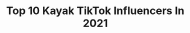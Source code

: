 ---
title: Top 10 Kayak TikTok Influencers In 2021
description: >-
  Find top kayak TikTok influencers in 2021. Most popular hashtags: #fyp #foryou #kayak #nature.
platform: TikTok
hits: 291
text_top: Discover the top-rated TikTok influencers on inBeat.
text_bottom: Our platform has 291 TikTok influencers like this for you to work with.
profiles:
  - username: "misipikidd"
    fullname: >-
      Misipikidd
    bio: >-
      I love Jesus.!!!! cycling 🚴🏻 running 🏃 kayaking 🛶 and camping 🏕
    location: "United States"
    followers: 11800
    engagement: 2959
    commentsToLikes: 0.057462
    id: ckb0tagflire80j239kxk59y2
    verified: false
    hashtags: "#hollyspirit, #christianboy, #jesus, #mississippi"
  - username: "shanesnelson"
    fullname: >-
      Shane S. Nelson
    bio: >-
      I have a deaf doggy. Walked across America 2015. Kayaked MS River 2017. 28/ATL
    location: "United States"
    followers: 15400
    engagement: 1131
    commentsToLikes: 0.088380
    id: ckavjfvz8s4310j23jti2awc4
    verified: false
    hashtags: "#usethissound, #heinzhalloween, #duet, #freestyle"
  - username: "aerial_cristina_"
    fullname: >-
      💜Aerial Cristina💚
    bio: >-
      Aerial Instructor occasional tutorials FL - Clear kayak fun mom, wife & engineer
    location: "United States"
    followers: 70200
    engagement: 1445
    commentsToLikes: 0.051561
    id: ckb981d7ur2700j23vstjj26l
    verified: false
    hashtags: "#halloween2020, #aerialsilks, #ohno, #poledancing"
  - username: "ryanmcavoy94"
    fullname: >-
      Ryan McAvoy
    bio: >-
      Professional Whitewater Kayaker Liquidlogic Kayaks
    location: "United States"
    followers: 113300
    engagement: 1542
    commentsToLikes: 0.012846
    id: ckai28nreeste0i7813mbe2co
    verified: false
    hashtags: "#foryou, #carnage, #waterslide, #waterfall"
  - username: "von315"
    fullname: >-
      von315
    bio: >-
      50 yrs old Happily married 30 years ❤️’s music, photography, kayaking, animals
    location: "United States"
    followers: 59600
    engagement: 881
    commentsToLikes: 0.120153
    id: ck9ad62h1vt5q0j78b4b8oa85
    verified: false
    hashtags: "#funny, #over40, #foryou, #whatsup"
  - username: "j_buzzi"
    fullname: >-
      j_buzzi
    bio: >-
      Entrepreneur • music • travel • owner of Get Up And Go Kayaking
    location: "United States"
    followers: 42800
    engagement: 653
    commentsToLikes: 0.059186
    id: ck9k1uv4chu300j78nxti7cw4
    verified: false
    hashtags: "#foryourpage, #fyp, #goldenretriever, #quarentine"
  - username: "clear_kayak_adventures"
    fullname: >-
      Kayakin' Cristina
    bio: >-
      Fossiling and kayaking in a clear kayak😍 🌎🌋Geology and Meteorology Degree🌪🌩
    location: "United States"
    followers: 3758
    engagement: 1406
    commentsToLikes: 0.028691
    id: ckc8d6ea18wdb0j233oh1s7lq
    verified: false
    hashtags: "#underwater, #notonething, #floridalife, #floridacheck"
  - username: "namib_naude"
    fullname: >-
      namib_naude
    bio: >-
      Founder - Ocean Conservation Namibia Sea life rescuer Pelican Point Kayaking
    location: "Namibia"
    followers: 1300000
    engagement: 1284
    commentsToLikes: 0.005657
    id: ck8hr4xhm78790j78w5b9jsal
    verified: false
    hashtags: "#sealrescue, #animalrescue, #savingseals, #fyp"
  - username: "getupandgokayaking"
    fullname: >-
      Clear Kayaking
    bio: >-
      100% CLEAR kayak guided eco tours in Florida!
    location: "United States"
    followers: 26000
    engagement: 982
    commentsToLikes: 0.012304
    id: ck9kbom1am4040j78h0rg4g31
    verified: false
    hashtags: "#kayak, #winterparkfl, #florida, #clearkayak"
  - username: "evuhlunnn"
    fullname: >-
      evelyn
    bio: >-
      designated diamond armor/villager girl of tiktok i stream everyday on twitch!⬇️
    location: "United States"
    followers: 59700
    engagement: 2227
    commentsToLikes: 0.048075
    id: ckc7vknnwyztr0j236jsli1u8
    verified: false
    hashtags: "#diamondarmor, #mcyt, #streamer, #twitch"
---